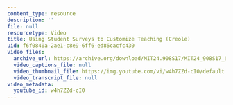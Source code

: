 ```yaml
---
content_type: resource
description: ''
file: null
resourcetype: Video
title: Using Student Surveys to Customize Teaching (Creole)
uid: f6f0840a-2ae1-c8e9-6ff6-ed86cacfc430
video_files:
  archive_url: https://archive.org/download/MIT24.908S17/MIT24_908S17_Student_Surveys_Creole_300k.mp4
  video_captions_file: null
  video_thumbnail_file: https://img.youtube.com/vi/w4h7ZZd-cI0/default.jpg
  video_transcript_file: null
video_metadata:
  youtube_id: w4h7ZZd-cI0
---
```

